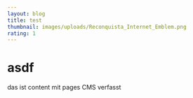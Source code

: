 ```yaml
---
layout: blog
title: test
thumbnail: images/uploads/Reconquista_Internet_Emblem.png
rating: 1
---
```

# asdf

das ist content mit pages CMS verfasst